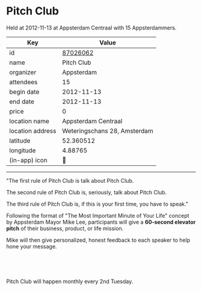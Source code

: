 # Pitch Club
Held at 2012-11-13 at Appsterdam Centraal with 15 Appsterdammers.
        
|Key|Value
|---|---|
|id|[87026062](https://www.meetup.com/appsterdam/events/87026062/)|
|name|Pitch Club|
|organizer|Appsterdam|
|attendees|15|
|begin date|2012-11-13|
|end date|2012-11-13|
|price|0|
|location name|Appsterdam Centraal|
|location address|Weteringschans 28, Amsterdam|
|latitude|52.360512|
|longitude|4.88765|
|(in-app) icon|🎤|

---

"The first rule of Pitch Club is talk about Pitch Club.

The second rule of Pitch Club is, seriously, talk about Pitch Club.

The third rule of Pitch Club is, if this is your first time, you have to speak."

Following the format of "The Most Important Minute of Your Life" concept by Appsterdam Mayor Mike Lee, participants will give a **60-second elevator pitch** of their business, product, or life mission.

Mike will then give personalized, honest feedback to each speaker to help hone your message.

 

 

Pitch Club will happen monthly every 2nd Tuesday.


